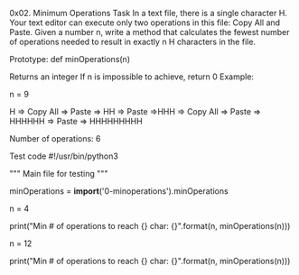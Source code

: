 0x02. Minimum Operations
Task
In a text file, there is a single character H. Your text editor can execute only two operations in this file: Copy All and Paste. Given a number n, write a method that calculates the fewest number of operations needed to result in exactly n H characters in the file.

Prototype: def minOperations(n)

Returns an integer
If n is impossible to achieve, return 0
Example:

n = 9

H => Copy All => Paste => HH => Paste =>HHH => Copy All => Paste => HHHHHH => Paste => HHHHHHHHH

Number of operations: 6

Test code
#!/usr/bin/python3

""" Main file for testing """

minOperations = __import__('0-minoperations').minOperations

n = 4

print("Min # of operations to reach {} char: {}".format(n, minOperations(n)))

n = 12

print("Min # of operations to reach {} char: {}".format(n, minOperations(n)))
